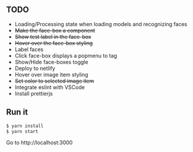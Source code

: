 ## TODO
* Loading/Processing state when loading models and recognizing faces
* ~~Make the face-box a component~~
* ~~Show test label in the face-box~~
* ~~Hover over the face-box styling~~
* Label faces
* Click face-box displays a popmenu to tag
* Show/Hide face-boxes toggle
* Deploy to netlify
* Hover over image item styling
* ~~Set color to selected image item~~
* Integrate eslint with VSCode
* Install prettierjs

## Run it

```bash
$ yarn install
$ yarn start
```

Go to http://localhost:3000
